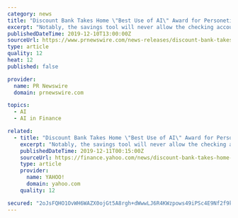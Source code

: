 ```yaml
---
category: news
title: "Discount Bank Takes Home \"Best Use of AI\" Award for Personetics Powered Auto-Saving Program at RBI European Awards"
excerpt: "Notably, the savings tool will never allow the checking account to slip into overdraft. \"Digital innovation and customer success have always been driving forces for Discount Bank, and our Fintech and AI partnerships have helped us bring a new level of service to our customers,\" said Arik Frishman, EVP, Head of digital & data at Discount Bank."
publishedDateTime: 2019-12-10T13:00:00Z
sourceUrl: https://www.prnewswire.com/news-releases/discount-bank-takes-home-best-use-of-ai-award-for-personetics-powered-auto-saving-program-at-rbi-european-awards-300972169.html
type: article
quality: 12
heat: 12
published: false

provider:
  name: PR Newswire
  domain: prnewswire.com

topics:
  - AI
  - AI in Finance

related:
  - title: "Discount Bank Takes Home \"Best Use of AI\" Award for Personetics Powered Auto-Saving Program at RBI European Awards"
    excerpt: "Notably, the savings tool will never allow the checking account to slip into overdraft. \"Digital innovation and customer success have always been driving forces for Discount Bank, and our Fintech and AI partnerships have helped us bring a new level of service to our customers,\" said Arik Frishman, EVP, Head of digital & data at Discount Bank."
    publishedDateTime: 2019-12-11T00:15:00Z
    sourceUrl: https://finance.yahoo.com/news/discount-bank-takes-home-best-140000338.html
    type: article
    provider:
      name: YAHOO!
      domain: yahoo.com
    quality: 12

secured: "2oJsFQHO1OvWH6WAZX0ojGt5A8rgh+dWwwLJ6R4KWzpows49iPSc4E9Nf2f9kZNtdQvvWGTeYixSM3Hzopd2yyZkcVXDIpm7pGoO2FO3iXDfrWylr+o5vk8tWQglmvHFbPbPXzD/xnH+ruvQfpdDPCsFU0XFoFz+nSornPM9oc77CGnLRMX0dCf9/fTvt5rNZN8ZSY3eWuNLXn5IRTATAMh1H2y5s7YJteM+3wbz4S/30avRkb2/cswjOYZiFmvy7CgiUbB26ehXooVX1zbfYw==;OerUeqxxOV6GPYPj12pAAA=="
---
```


